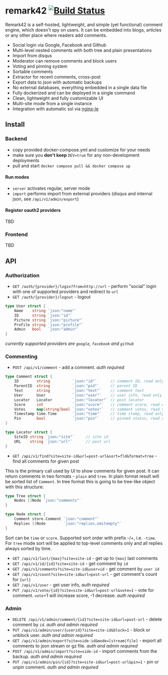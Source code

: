 # remark42 [![Build Status](http://drone.umputun.com:9080/api/badges/umputun/remark/status.svg)](http://drone.umputun.com:9080/umputun/remark)

Remark42 is a self-hosted, lightweight, and simple (yet functional) comment engine, which doesn't spy on users. It can be embedded into blogs, articles or any other place where readers add comments.

- Social login via Google, Facebook and Github
- Multi-level nested comments with both tree and plain presentations
- Import from disqus
- Moderator can remove comments and block users
- Voting and pinning system
- Sortable comments
- Extractor for recent comments, cross-post
- Export data to json with automatic backups
- No external databases, everything embedded in a single data file
- Fully dockerized and can be deployed in a single command
- Clean, lightweight and fully customizable UI
- Multi-site mode from a single instance
- Integration with automatic ssl via [nginx-le](https://github.com/umputun/nginx-le)


## Install

### Backend

- copy provided docker-compose.yml and customize for your needs
- make sure you **don't keep** `DEV=true` for any non-development deployments
- pull and start `docker compose pull && docker compose up`

#### Run modes

- `server` activates regular, server mode
- `import` performs import from external providers (disqus and internal json, see `/api/v1/admin/export`)

#### Register oauth2 providers

TBD

### Frontend

TBD

## API

### Authorization

- `GET /auth/{provider}/login?from=http://url` - perform "social" login with one of supported providers and redirect to `url`
- `GET /auth/{provider}/logout` - logout

```go
type User struct {
    Name    string `json:"name"`
    ID      string `json:"id"`
    Picture string `json:"picture"`
    Profile string `json:"profile"`
    Admin   bool   `json:"admin"`
}
```

_currently supported providers are `google`, `facebook` and `github`_

### Commenting

- `POST /api/v1/comment` - add a comment. _auth required_

```go
type Comment struct {
    ID        string          `json:"id"`      // comment ID, read only
    ParentID  string          `json:"pid"`     // parent ID
    Text      string          `json:"text"`    // comment text
    User      User            `json:"user"`    // user info, read only
    Locator   Locator         `json:"locator"` // post locator
    Score     int             `json:"score"`   // comment score, read only
    Votes     map[string]bool `json:"votes"`   // comment votes, read only
    Timestamp time.Time       `json:"time"`    // time stamp, read only
    Pin       bool            `json:"pin"`     // pinned status, read only
}

type Locator struct {
    SiteID string `json:"site"`     // site id
    URL    string `json:"url"`      // post url
}
```

- `GET /api/v1/find?site=site-id&url=post-url&sort=fld&format=tree` - find all comments for given post

This is the primary call used by UI to show comments for given post. It can return comments in two formats - `plain` and `tree`.
In plain format result will be sorted list of `Comment`. In tree format this is going to be tree-like object with this structure:

```go
type Tree struct {
    Nodes []Node `json:"comments"`
}

type Node struct {
    Comment store.Comment `json:"comment"`
    Replies []Node        `json:"replies,omitempty"`
}
```

Sort can be `time` or `score`. Supported sort order with prefix -/+, i.e. `-time`. For `tree` mode sort will be applied to top-level comments only and all replies always sorted by time.

- `GET /api/v1/last/{max}?site=site-id` - get up to `{max}` last comments
- `GET /api/v1/id/{id}?site=site-id` - get comment by `id`
- `GET /api/v1/comments?site=site-id&user=id` - get comment by `user id`
- `GET /api/v1/count?site=site-id&url=post-url` - get comment's count for `{url}`
- `GET /api/v1/user` - get user info, _auth required_
- `PUT /api/v1/vote/{id}?site=site-id&url=post-url&vote=1` - vote for comment. `vote`=1 will increase score, -1 decrease. _auth required_

### Admin

- `DELETE /api/v1/admin/comment/{id}?site=site-id&url=post-url` - delete comment by `id`. _auth and admin required_
- `PUT /api/v1/admin/user/{userid}?site=site-id&block=1` - block or unblock user. _auth and admin required_
- `GET /api/v1/admin/export?site=side-id&mode=[stream|file]` - export all comments to json stream or gz file. _auth and admin required_
- `POST /api/v1/admin/import?site=side-id` - import comments from the backup. _auth and admin required_
- `PUT /api/v1/admin/pin/{id}?site=site-id&url=post-url&pin=1` - pin or unpin comment. _auth and admin required_
